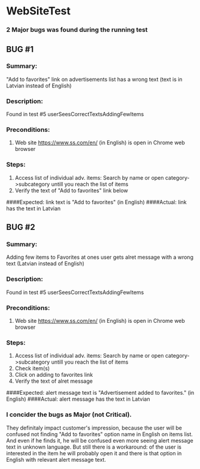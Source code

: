 # WebSiteTest
### 2 Major bugs was found during the running test

## BUG #1 
### Summary: 
"Add to favorites" link on advertisements list has a wrong text (text is in Latvian instead of English)

### Description: 
Found in test #5 userSeesCorrectTextsAddingFewItems

### Preconditions:
1. Web site https://www.ss.com/en/ (in English) is open in Chrome web browser

### Steps:
1. Access list of individual adv. items:
Search by name or open category->subcategory untill you reach the list of items
2. Verify the text of "Add to favorites" link below

####Expected: link text is "Add to favorites" (in English)
####Actual: link has the text in Latvian


## BUG #2 
### Summary: 
Adding few items to Favorites at ones user gets alret message with a wrong text (Latvian instead of English)

### Description: 
Found in test #5 userSeesCorrectTextsAddingFewItems

### Preconditions:
1. Web site https://www.ss.com/en/ (in English) is open in Chrome web browser

### Steps:
1. Access list of individual adv. items:
Search by name or open category->subcategory untill you reach the list of items
2. Check item(s)
3. Click on adding to favorites link
4. Verify the text of alret message

####Expected: alert message text is "Advertisement added to favorites." (in English)
####Actual: alert message has the text in Latvian

### I concider the bugs as Major (not Critical).
They definitaly impact customer's impression, because the user will be confused not finding "Add to favorites" option name in English on items list. And even if he finds it, he will be confused even more seeing alert message text in unknown language. But still there is a workaround: of the user is interested in the item he will probably open it and there is that option in English with relevant alert message text.
